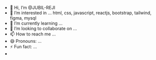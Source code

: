 - 👋 Hi, I’m @JUBIL-REJI
- 👀 I’m interested in ... html, css, javascript, reactjs, bootstrap, tailwind, figma, mysql
- 🌱 I’m currently learning ...
- 💞️ I’m looking to collaborate on ...
- 📫 How to reach me ...
- 😄 Pronouns: ...
- ⚡ Fun fact: ...
- 

<!---
JUBIL-REJI/JUBIL-REJI is a ✨ special ✨ repository because its `README.md` (this file) appears on your GitHub profile.
You can click the Preview link to take a look at your changes.
--->

